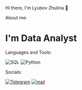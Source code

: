 Hi there, I'm Lyubov Zhulina 👋

About me:

# I'm Data Analyst 

Languages and Tools:

![SQL](https://img.shields.io/badge/-SQL-090909?style=for-the-badge&logo=mysql&logoColor=47C5FB)
![Python](https://img.shields.io/badge/-Python-090909?style=for-the-badge&logo=python&logoColor=097CDB)

Socials:

[![Telegram](https://img.shields.io/badge/-Telegram-090909?style=for-the-badge&logo=telegram&logoColor=27A0D9)](https://t.me/Zhulina_Lyubov)
[![mail](https://img.shields.io/badge/-Mail-090909?style=for-the-badge&logo=gmail&logoColor=4F7DB3)](mailto:zhulinal.g@list.ru)
